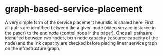 # graph-based-service-placement

A very simple form of the service placement heuristic is shared here. First all paths are identified between the a given node (video service instance in the paper) to the end node (control node in the paper). Once all paths are identified between two nodes, both node capacity (resource capacity of the node) and the link capacity are checked before placing linear service graph on the infrastructure graph. 
